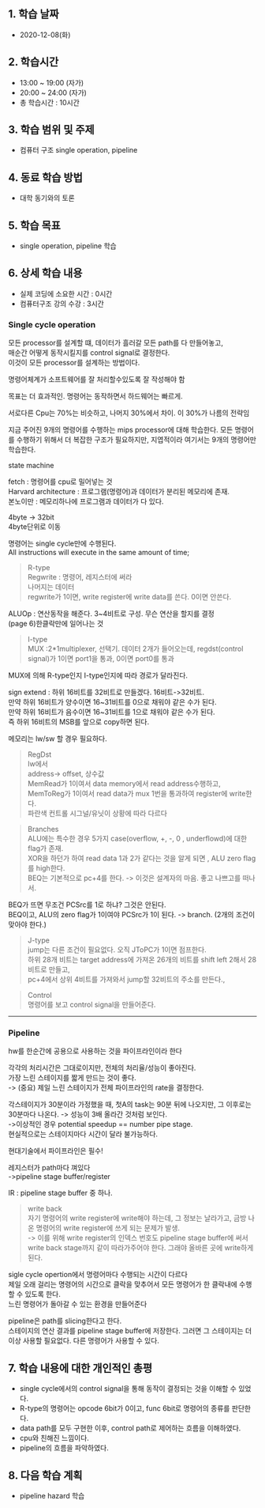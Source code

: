## 1. 학습 날짜
+ 2020-12-08(화)

## 2. 학습시간
+ 13:00 ~ 19:00 (자가)   
+ 20:00 ~ 24:00 (자가)
+ 총 학습시간 : 10시간

## 3. 학습 범위 및 주제
+ 컴퓨터 구조 single operation, pipeline

## 4. 동료 학습 방법
+ 대학 동기와의 토론

## 5. 학습 목표
+ single operation, pipeline 학습


## 6. 상세 학습 내용
+ 실제 코딩에 소요한 시간 : 0시간    
+ 컴퓨터구조 강의 수강 : 3시간    

### Single cycle operation 
<SingleCycle>   
   
모든 processor를 설계할 떄, 데이터가 흘러갈 모든 path를 다 만들어놓고,   
매순간 어떻게 동작시킬지를 control signal로 결정한다.   
이것이 모든 processor를 설계하는 방법이다.   
   
명령어체계가 소프트웨어를 잘 처리할수있도록 잘 작성해야 함   
   
목표는 더 효과적인. 명령어는 동작하면서 하드웨어는 빠르게.   
   
서로다른 Cpu는 70%는 비슷하고, 나머지 30%에서 차이. 이 30%가 나름의 전략임   
   
지금 주어진 9개의 명령어를 수행하는 mips processor에 대해 학습한다. 모든 명령어를 수행하기 위해서 더 복잡한 구조가 필요하지만, 지엽적이라 여기서는 9개의 명령어만 학습한다.   
   
state machine    
   
fetch : 명령어를 cpu로 밀어넣는 것   
Harvard architecture : 프로그램(명령어)과 데이터가 분리된 메모리에 존재.   
본노이만 : 메모리하나에 프로그램과 데이터가 다 있다.   
   
4byte -> 32bit   
4byte단위로 이동   
   
명령어는 single cycle만에 수행된다.   
All instructions will execute in the same amount of time;    
   
>R-type   
Regwrite : 명령어, 레지스터에 써라   
나머지는 데이터   
regwrite가 1이면, write register에 write data를 쓴다. 0이면 안쓴다.   
   
ALUOp : 연산동작을 해준다. 3~4비트로 구성. 무슨 연산을 할지를 결정   
(page 6)한클락만에 일어나는 것   
   
>I-type   
MUX :2*1multiplexer, 선택기. 데이터 2개가 들어오는데, regdst(control signal)가 1이면 port1을 통과, 0이면 port0를 통과   
   
MUX에 의해 R-type인지 I-type인지에 따라 경로가 달라진다.   
   
sign extend : 하위 16비트를 32비트로 만들겠다. 16비트->32비트.   
만약 하위 16비트가 양수이면 16~31비트를 0으로 채워야 같은 수가 된다.   
만약 하위 16비트가 음수이면 16~31비트를 1으로 채워야 같은 수가 된다.   
즉 하위 16비트의 MSB를 앞으로 copy하면 된다.   
   
메모리는 lw/sw 할 경우 필요하다.   
   
>RegDst   
lw에서   
address-> offset, 상수값   
MemRead가 1이여서 data memory에서 read address수행하고,   
MemToReg가 1이여서 read data가 mux 1번을 통과하여 register에 write한다.   
파란색 컨트롤 시그널/유닛이 상황에 따라 다르다   
   
>Branches   
ALU에는 특수한 경우 5가지 case(overflow, +, -, 0 , underflowd)에 대한 flag가 존재.   
XOR을 하던가 하여 read data 1과 2가 같다는 것을 알게 되면 , ALU zero flag를 high한다.   
BEQ는 기본적으로 pc+4를 한다. -> 이것은 설계자의 마음. 좋고 나쁘고를 떠나서.   
   
BEQ가 뜨면 무조건 PCSrc를 1로 하냐? 그것은 안된다.   
BEQ이고, ALU의 zero flag가 1이여야 PCSrc가 1이 된다. -> branch. (2개의 조건이 맞아야 한다.)   
   
>J-type   
jump는 다른 조건이 필요없다. 오직 JToPC가 1이면 점프한다.   
하위 28개 비트는 target address에 가져온 26개의 비트를 shift left 2해서 28비트로 만들고,   
pc+4에서 상위 4비트를 가져와서 jump할 32비트의 주소를 만든다.,   
   
   
>Control   
명령어를 보고 control signal을 만들어준다.   
   
----------------------------------------------------------------------------

### Pipeline

<Pipeline>   
hw를 한순간에 공용으로 사용하는 것을 파이프라인이라 한다   
   
각각의 처리시간은 그대로이지만, 전체의 처리율/성능이 좋아진다.   
가장 느린 스테이지를 짧게 만드는 것이 좋다.    
-> (중요) 제일 느린 스테이지가 전체 파이프라인의 rate을 결정한다.   
   
각스테이지가 30분이라 가정했을 때, 첫A의 task는 90분 뒤에 나오지만, 그 이후로는 30분마다 나온다. -> 성능이 3배 올라간 것처럼 보인다.   
->이상적인 경우 potential speedup == number pipe stage.   
현실적으로는 스테이지마다 시간이 달라 불가능하다.   
   
현대기술에서 파이프라인은 필수!   
   
레지스터가 path마다 껴있다   
->pipeline stage buffer/register   
   
IR : pipeline stage buffer 중 하나.   
   
>write back   
자기 명령어의 write register에 write해야 하는데, 그 정보는 날라가고, 금방 나온 명령어의 write register에 쓰게 되는 문제가 발생.   
-> 이를 위해 write register의 인덱스 번호도 pipeline stage buffer에 써서 write back stage까지 같이 따라가주어야 한다. 그래야 올바른 곳에 write하게 된다.   
   
sigle cycle opertion에서 명령어마다 수행되는 시간이 다르다   
제일 오래 걸리는 명령어의 시간으로 클락을 맞추어서 모든 명령어가 한 클락내에 수행할 수 있도록 한다.   
느린 명령어가 돌아갈 수 있는 환경을 만들어준다   
   
pipeline은 path를 slicing한다고 한다.   
스테이지의 연산 결과를 pipeline stage buffer에 저장한다. 그러면 그 스테이지는 더이상 사용할 필요없다. 다른 명령어가 사용할 수 있다.   

## 7. 학습 내용에 대한 개인적인 총평
+ single cycle에서의 control signal을 통해 동작이 결정되는 것을 이해할 수 있었다.
+ R-type의 명령어는 opcode 6bit가 0이고, func 6bit로 명령어의 종류를 판단한다.
+ data path를 모두 구현한 이후, control path로 제어하는 흐름을 이해하였다.
+ cpu와 친해진 느낌이다.
+ pipeline의 흐름을 파악하였다.

## 8. 다음 학습 계획
+ pipeline hazard 학습